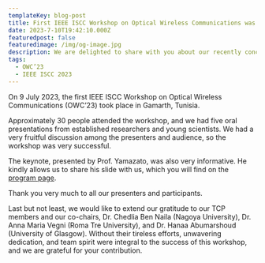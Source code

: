 ```yaml
---
templateKey: blog-post
title: First IEEE ISCC Workshop on Optical Wireless Communications was successfully finished.
date: 2023-7-10T19:42:10.000Z
featuredpost: false
featuredimage: /img/og-image.jpg
description: We are delighted to share with you about our recently concluded OWC’23.
tags:
  - OWC’23
  - IEEE ISCC 2023
---
```


On 9 July 2023, the first IEEE ISCC Workshop on Optical Wireless Communications (OWC’23) took place in Gamarth, Tunisia.

Approximately 30 people attended the workshop, and we had five oral presentations from established researchers and young scientists. We had a very fruitful discussion among the presenters and audience, so the workshop was very successful.

The keynote, presented by Prof. Yamazato, was also very informative. He kindly allows us to share his slide with us, which you will find on the [program page](../program/).

Thank you very much to all our presenters and participants.

Last but not least, we would like to extend our gratitude to our TCP members and our co-chairs, Dr. Chedlia Ben Naila (Nagoya University), Dr. Anna Maria Vegni (Roma Tre University), and Dr. Hanaa Abumarshoud (University of Glasgow). Without their tireless efforts, unwavering dedication, and team spirit were integral to the success of this workshop, and we are grateful for your contribution.
